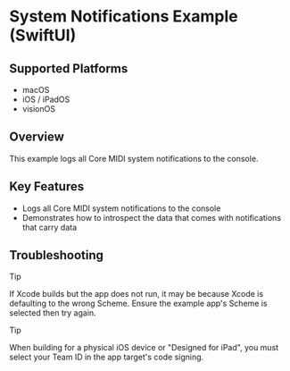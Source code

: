 # System Notifications Example (SwiftUI)

## Supported Platforms

- macOS
- iOS / iPadOS
- visionOS

## Overview

This example logs all Core MIDI system notifications to the console.

## Key Features

- Logs all Core MIDI system notifications to the console
- Demonstrates how to introspect the data that comes with notifications that carry data

## Troubleshooting

> [!TIP]
> 
> If Xcode builds but the app does not run, it may be because Xcode is defaulting to the wrong Scheme. Ensure the example app's Scheme is selected then try again.

> [!TIP]
> 
> When building for a physical iOS device or "Designed for iPad", you must select your Team ID in the app target's code signing.
